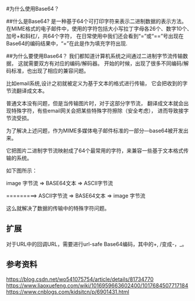 #为什么使用Base64？

##什么是Base64?
  是一种基于64个可打印字符来表示二进制数据的表示方法。
在MIME格式的电子邮件中，使用的字符包括大小写拉丁字母各26个、数字10个、加号+和斜杠/，共64个字符，
在日常使用中我们还会看到“=”或“==”号出现在Base64的编码结果中，“=”在此是作为填充字符出现.

##为什么要使用Base64？
我们都知道计算机系统之间通过二进制字节流传输数据，
这就需要双方有对应的编码/解码器。
开始的时候，出现了很多不同编码/解码标准，也出现了相应的兼容问题。

比如email系统,设计之初就被定义为基于文本的格式进行传输，
它会把收到的字节流翻译成文本。

普通文本没有问题，但是当传输图片时，对于这部分字节流，
翻译成文本就会出现特殊字符，有些email网关会把某些特殊字符擦除（安全考虑），
进而导致接字节流受损。

为了解决上述问题，作为MIME多媒体电子邮件标准的一部分—base64被开发出来。

它把图片二进制字节流映射成了64个最常用的字符，来兼容一些基于文本格式传输的系统。

如下图所示：

image 字节流 => BASE64文本 => ASCII字节流 

=========> 
ASCII字节流 => BASE64文本 => image 字节流

这么就解决了数据的传输中的特殊字符问题。

## 扩展
对于URL中的回调URL，需要进行url-safe Base64编码，其中的+, /变成-，_。

## 参考资料
https://blog.csdn.net/wo541075754/article/details/81734770
https://www.liaoxuefeng.com/wiki/1016959663602400/1017684507717184
https://www.cnblogs.com/kidsitcn/p/6901431.html

